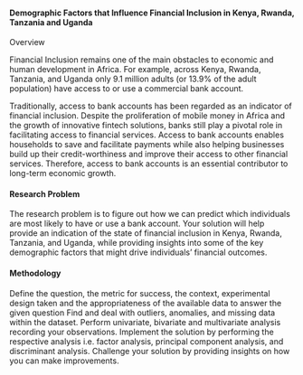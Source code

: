 #### Demographic Factors that Influence Financial Inclusion in Kenya, Rwanda, Tanzania and Uganda
Overview 

Financial Inclusion remains one of the main obstacles to economic and human development in Africa. For example, across Kenya, Rwanda, Tanzania, and Uganda only 9.1 million adults (or 13.9% of the adult population) have access to or use a commercial bank account.

Traditionally, access to bank accounts has been regarded as an indicator of financial inclusion. Despite the proliferation of mobile money in Africa and the growth of innovative fintech solutions, banks still play a pivotal role in facilitating access to financial services. Access to bank accounts enables households to save and facilitate payments while also helping businesses build up their credit-worthiness and improve their access to other financial services. Therefore, access to bank accounts is an essential contributor to long-term economic growth.

#### Research Problem

The research problem is to figure out how we can predict which individuals are most likely to have or use a bank account. Your solution will help provide an indication of the state of financial inclusion in Kenya, Rwanda, Tanzania, and Uganda, while providing insights into some of the key demographic factors that might drive individuals’ financial outcomes.

#### Methodology

Define the question, the metric for success, the context, experimental design taken and the appropriateness of the available data to answer the given question
Find and deal with outliers, anomalies, and missing data within the dataset.
Perform univariate, bivariate and multivariate analysis recording your observations.
Implement the solution by performing the respective analysis i.e. factor analysis, principal component analysis, and discriminant analysis.
Challenge your solution by providing insights on how you can make improvements.
